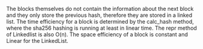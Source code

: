 The blocks themselves do not contain the information about the next block
and they only store the previous hash, therefore they are stored in a linked list.
The time efficiency for a block
is determined by the calc_hash method, where the sha256 hashing is running at least in linear time.
The repr method of Linkedlist is also O(n).
The space efficiency of a block is constant and Linear for the LinkedList.
